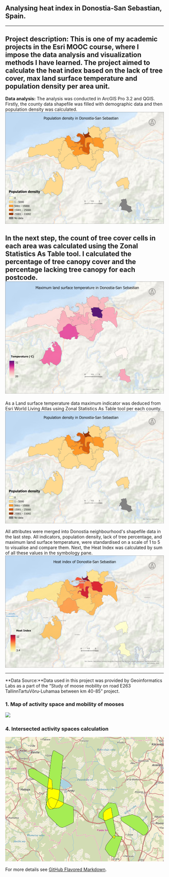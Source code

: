 ## Analysing heat index in Donostia-San Sebastian, Spain. 
---
**Project description:** This is one of my academic projects in the Esri MOOC course, where I impose the data analysis and visualization methods I have learned. The project aimed to calculate the heat index based on the lack of tree cover, max land surface temperature and population density per area unit.
---
**Data analysis:** The analysis was conducted in ArcGIS Pro 3.2 and QGIS. Firstly, the county data shapefile was filled with demographic data and then population density was calculated. 
<img src="images/population_density.jpg"/>

In the next step, the count of tree cover cells in each area was calculated using the Zonal Statistics As Table tool. I calculated the percentage of tree canopy cover and the percentage lacking tree canopy for each postcode. 
<img src="images/temperature.jpg"/>
---
As a Land surface temperature data maximum indicator was deduced from Esri World Living Atlas using Zonal Statistics As Table tool per each county. 
<img src="images/population_density.jpg"/>

All attributes were merged into Donostia neighbourhood's shapefile data in the last step. All indicators, population density, lack of tree percentage, and maximum land surface temperature, were standardised on a scale of 1 to 5 to visualise and compare them. Next, the Heat Index was calculated by sum of all these values in the symbology pane.
<img src="images/Heat_index.jpg"/>

---
**Data Source:**Data used in this project was provided by Geoinformatics Labs as a part of the “Study of moose mobility on road E263 TallinnTartuVõru-Luhamaa between km 40-85”  project. 

### 1. Map of activity space and mobility of mooses

<img src="images/moose_movement123.png"/>

### 4. Intersected activity spaces calculation

<img src="intersection.PNG"/> 

For more details see [GitHub Flavored Markdown](https://guides.github.com/features/mastering-markdown/).
